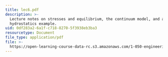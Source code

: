 ```yaml
---
title: lec6.pdf
description: >-
  Lecture notes on stresses and equilibrium, the continuum model, and a
  hydrostatics example.
uid: 0df283a2-6a1f-c718-8270-5f3938eb3ba3
resourcetype: Document
file_type: application/pdf
file: >-
  https://open-learning-course-data-rc.s3.amazonaws.com/1-050-engineering-mechanics-i-fall-2007/0df283a26a1fc71882705f3938eb3ba3_lec6.pdf
---
```

